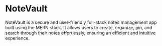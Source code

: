 # NoteVault
NoteVault is a secure and user-friendly full-stack notes management app built using the MERN stack. It allows users to create, organize, pin, and search through their notes effortlessly, ensuring an efficient and intuitive experience.
